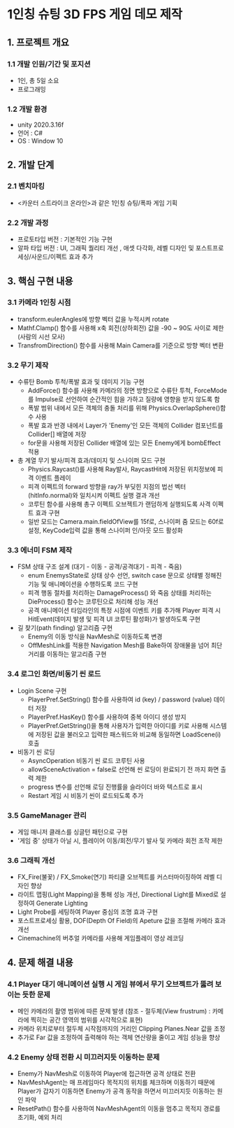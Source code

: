 # 1인칭 슈팅 3D FPS 게임 데모 제작
## 1. 프로젝트 개요
### 1.1 개발 인원/기간 및 포지션
- 1인, 총 5일 소요
- 프로그래밍
### 1.2 개발 환경
- unity 2020.3.16f
- 언어 : C#
- OS : Window 10			
## 2. 개발 단계
### 2.1 벤치마킹
- <카운터 스트라이크 온라인>과 같은 1인칭 슈팅/폭파 게임 기획 
### 2.2 개발 과정
 - 프로토타입 버전 : 기본적인 기능 구현
 - 알파 타입 버전 : UI, 그래픽 퀄리티 개선 , 애셋 다각화, 레벨 디자인 및 포스트프로세싱/사운드/이펙트 효과 추가
## 3. 핵심 구현 내용 
### 3.1 카메라 1인칭 시점
- transform.eulerAngles에 방향 벡터 값을 누적시켜 rotate
- Mathf.Clamp() 함수를 사용해 x축 회전(상하회전) 값을 -90 ~ 90도 사이로 제한(사람의 시선 모사)
- TransfromDirection() 함수를 사용해 Main Camera를 기준으로 방향 벡터 변환
### 3.2 무기 제작
- 수류탄 Bomb 투척/폭발 효과 및 데미지 기능 구현
	+ AddForce() 함수를 사용해 카메라의 정면 방향으로 수류탄 투척, ForceMode를 Impulse로 선언하여 순간적인 힘을 가하고 질량에 영향을 받지 않도록 함
	+ 폭발 범위 내에서 모든 객체의 충돌 처리를 위해 Physics.OverlapSphere()함수 사용
	+ 폭발 효과 반경 내에서 Layer가 'Enemy'인 모든 객체의 Collider 컴포넌트를 Collider[] 배열에 저장
	+ for문을 사용해 저장된 Collider 배열에 있는 모든 Enemy에게 bombEffect 적용
- 총 계열 무기 발사/피격 효과/데미지 및 스나이퍼 모드 구현
	+ Physics.Raycast()를 사용해 Ray발사, RaycastHit에 저장된 위치정보에 피격 이벤트 플레이
	+ 피격 이펙트의 forward 방향을 ray가 부딪힌 지점의 법선 벡터(hitInfo.normal)와 일치시켜 이펙트 실행 결과 개선 
	+ 코루틴 함수를 사용해 총구 이펙트 오브젝트가 랜덤하게 실행되도록 사격 이펙트 효과 구현 
	+ 일반 모드는 Camera.main.fieldOfView를 15f로, 스나이퍼 줌 모드는 60f로 설정, KeyCode입력 값을 통해 스나이퍼 인/아웃 모드 활성화
### 3.3 에너미 FSM 제작
- FSM 상태 구조 설계 (대기 - 이동 - 공격/공격대기 - 피격 - 죽음)
	+ enum EnemysState로 상태 상수 선언, switch case 문으로 상태별 정해진 기능 및 애니메이션을 수행하도록 코드 구현
	+ 피격 행동 절차를 처리하는 DamageProcess() 와 죽음 상태를 처리하는 DieProcess() 함수는 코루틴으로 처리해 성능 개선
	+ 공격 애니메이션 타임라인의 특정 시점에 이벤트 키를 추가해 Player 피격 시 HitEvent(데미지 발생 및 피격 UI 코루틴 활성화)가 발생하도록 구현
- 길 찾기(path finding) 알고리즘 구현 
	+ Enemy의 이동 방식을 NavMesh로 이동하도록 변경
	+ OffMeshLink를 적용한 Navigation Mesh를 Bake하여 장애물을 넘어 최단 거리를 이동하는 알고리즘 구현
### 3.4 로그인 화면/비동기 씬 로드
- Login Scene 구현
	+ PlayerPref.SetString() 함수를 사용하여 id (key) / password (value) 데이터 저장
	+ PlayerPref.HasKey() 함수를 사용하여 중복 아이디 생성 방지
	+ PlayerPref.GetString()을 통해 사용자가 입력한 아이디를 키로 사용해 시스템에 저장된 값을 불러오고 입력한 패스워드와 비교해 동일하면 LoadScene(i) 호출
- 비동기 씬 로딩 
	+ AsyncOperation 비동기 씬 로드 코루틴 사용
	+ allowSceneActivation = false로 선언해 씬 로딩이 완료되기 전 까지 화면 출력 제한
	+ progress 변수를 선언해 로딩 진행률을 슬라이더 바와 텍스트로 표시
	+ Restart 게임 시 비동기 씬이 로드되도록 추가
### 3.5 GameManager 관리
- 게임 매니저 클래스를 싱글턴 패턴으로 구현
- '게임 중' 상태가 아닐 시, 플레이어 이동/회전/무기 발사 및 카메라 회전 조작 제한
### 3.6 그래픽 개선
- FX_Fire(불꽃) / FX_Smoke(연기) 파티클 오브젝트를 커스터마이징하여 레벨 디자인 향상 
- 라이트 맵핑(Light Mapping)을 통해 성능 개선, Directional Light를 Mixed로 설정하여 Generate Lighting
- Light Probe를 세팅하여 Player 중심의 조명 효과 구현
- 포스트프로세싱 활용, DOF(Depth Of Field)의 Apeture 값을 조절해 카메라 효과 개선
- Cinemachine의 버추얼 카메라를 사용해 게임플레이 영상 레코딩
## 4. 문제 해결 내용
### 4.1 Player 대기 애니메이션 실행 시 게임 뷰에서 무기 오브젝트가 뚫려 보이는 듯한 문제
- 메인 카메라의 촬영 범위에 따른 문제 발생 (참조 - 절두체(View frustrum) : 카메라에 찍히는 공간 영역의 범위를 시각적으로 표현) 
- 카메라 위치로부터 절두체 시작점까지의 거리인 Clipping Planes.Near 값을 조정
- 추가로 Far 값을 조정하여 출력해야 하는 객체 연산량을 줄이고 게임 성능을 향상
### 4.2 Enemy 상태 전환 시 미끄러지듯 이동하는 문제
- Enemy가 NavMesh로 이동하여 Player에 접근하면 공격 상태로 전환
- NavMeshAgent는 매 프레임마다 목적지의 위치를 체크하며 이동하기 때문에 Player가 갑자기 이동하면 Enemy가 공격 동작을 하면서 미끄러지듯 이동하는 원인 파악 
- ResetPath() 함수를 사용하여 NavMeshAgent의 이동을 멈추고 목적지 경로를 초기화, 예외 처리
